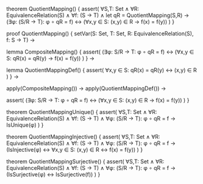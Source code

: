 theorem QuotientMapping() {
  assert(
    ∀S,T: Set ∧
    ∀R: EquivalenceRelation(S) ∧
    ∀f: (S → T) ∧
    let qR = QuotientMapping(S,R) →
    (∃φ: (S/R → T): φ ∘ qR = f) ↔
    (∀x,y ∈ S: (x,y) ∈ R → f(x) = f(y))
  )
}

proof QuotientMapping() {
  setVar(S: Set, T: Set, R: EquivalenceRelation(S), f: S → T) →
  
  lemma CompositeMapping() {
    assert(
      (∃φ: S/R → T: φ ∘ qR = f) ↔
      (∀x,y ∈ S: qR(x) = qR(y) → f(x) = f(y))
    )
  } →
  
  lemma QuotientMappingDef() {
    assert(
      ∀x,y ∈ S:
      qR(x) = qR(y) ↔ (x,y) ∈ R
    )
  } →
  
  apply(CompositeMapping()) →
  apply(QuotientMappingDef()) →
  
  assert(
    (∃φ: S/R → T: φ ∘ qR = f) ↔
    (∀x,y ∈ S: (x,y) ∈ R → f(x) = f(y))
  )
}

theorem QuotientMappingUnique() {
  assert(
    ∀S,T: Set ∧
    ∀R: EquivalenceRelation(S) ∧
    ∀f: (S → T) ∧
    ∀φ: (S/R → T): φ ∘ qR = f →
    IsUnique(φ)
  )
}

theorem QuotientMappingInjective() {
  assert(
    ∀S,T: Set ∧
    ∀R: EquivalenceRelation(S) ∧
    ∀f: (S → T) ∧
    ∀φ: (S/R → T): φ ∘ qR = f →
    (IsInjective(φ) ↔ 
     ∀x,y ∈ S: (x,y) ∈ R ↔ f(x) = f(y))
  )
}

theorem QuotientMappingSurjective() {
  assert(
    ∀S,T: Set ∧
    ∀R: EquivalenceRelation(S) ∧
    ∀f: (S → T) ∧
    ∀φ: (S/R → T): φ ∘ qR = f →
    (IsSurjective(φ) ↔ IsSurjective(f))
  )
}